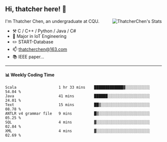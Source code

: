 ## Hi, thatcher here! :wave:

<img align="right" src="https://github-readme-stats.vercel.app/api?username=thatcherchen&title_color=333&text_color=777" alt="ThatcherChen's Stats" >

I'm Thatcher Chen, an undergraduate at CQU.

- :hammer_and_pick:  C / C++ / Python / Java / C# 
- :seedling:  Major in IoT Engineering
- :pencil2: START-Database
- :mailbox: thatcherchen@163.com
- :books: IEEE paper...

---

#### :bar_chart: Weekly Coding Time

<!--START_SECTION:waka-->

```text
Scala                   1 hr 33 mins    █████████████▓░░░░░░░░░░░   54.04 %
Java                    41 mins         ██████░░░░░░░░░░░░░░░░░░░   24.01 %
Text                    15 mins         ██▒░░░░░░░░░░░░░░░░░░░░░░   08.78 %
ANTLR v4 grammar file   9 mins          █▒░░░░░░░░░░░░░░░░░░░░░░░   05.25 %
SQL                     4 mins          ▓░░░░░░░░░░░░░░░░░░░░░░░░   02.84 %
XML                     4 mins          ▓░░░░░░░░░░░░░░░░░░░░░░░░   02.69 %
```

<!--END_SECTION:waka-->
